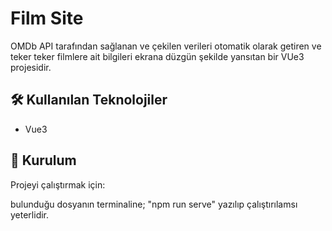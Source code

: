 # Film Site

OMDb API tarafından sağlanan ve çekilen verileri otomatik olarak getiren ve teker teker filmlere ait bilgileri ekrana düzgün şekilde yansıtan bir VUe3 projesidir.

## 🛠️ Kullanılan Teknolojiler

- Vue3

## 🔧 Kurulum

Projeyi çalıştırmak için:

bulunduğu dosyanın terminaline; "npm run serve" yazılıp çalıştırılamsı yeterlidir.
